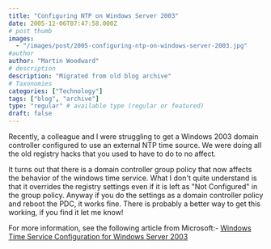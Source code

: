 ```yaml
---
title: "Configuring NTP on Windows Server 2003"
date: 2005-12-06T07:47:58.000Z
# post thumb
images:
  - "/images/post/2005-configuring-ntp-on-windows-server-2003.jpg"
#author
author: "Martin Woodward"
# description
description: "Migrated from old blog archive"
# Taxonomies
categories: ["Technology"]
tags: ["blog", "archive"]
type: "regular" # available type (regular or featured)
draft: false
---
```


Recently, a colleague and I were struggling to get a Windows 2003 domain controller configured to use an external NTP time source.  We were doing all the old registry hacks that you used to have to do to no affect.

It turns out that there is a domain controller group policy that now affects the behavior of the windows time service.  What I don't quite understand is that it overrides the registry settings even if it is left as "Not Configured" in the group policy.   Anyway if you do the settings as a domain controller policy and reboot the PDC, it works fine.  There is probably a better way to get this working, if you find it let me know!

For more information, see the following article from Microsoft:-  [Windows Time Service Configuration for Windows Server 2003](http://www.microsoft.com/technet/prodtechnol/windowsserver2003/technologies/security/ws03mngd/26_s3wts.mspx)